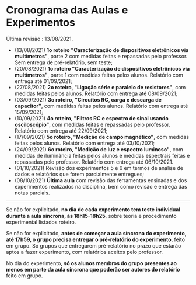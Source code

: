 # Cronograma das Aulas e Experimentos

Última revisão : 13/08/2021.

- (13/08/2021) **1o roteiro "Caracterização de dispositivos eletrônicos via multímetros"**, parte 2 com medidas feitas e repassadas pelo professor. Sem entrega de pré-relatório, sem teste;
- (20/08/2021) **1o roteiro "Caracterização de dispositivos eletrônicos via multímetros"**, parte 1 com medidas feitas pelos alunos. Relatório com entrega até 01/09/2021;
- (27/08/2021) **2o roteiro, "Ligação série e paralelo de resistores"**, com medidas feitas pelos alunos. Relatório com entrega até 08/09/2021;
- (03/09/2021) **3o roteiro, "Circuitos RC, carga e descarga de capacitor"**, com medidas feitas pelos alunos. Relatório com entrega até 15/09/2021;
- (10/09/2021) **4o roteiro, "Filtros RC e espectro de sinal usando osciloscópio"**, com medidas feitas e repassadas pelo professor. Relatório com entrega até 22/09/2021;
- (17/09/2021) **5o roteiro, "Medição de campo magnético"**, com medidas feitas pelos alunos. Relatório com entrega até 03/10/2021;
- (24/09/2021) **6o roteiro, "Medição de luz e espectro luminoso"**, com medidas de iluminância feitas pelos alunos e medidas espectrais feitas e repassadas pelo professor. Relatório com entrega até 06/10/2021.
- (01/10/2021) Revisão dos experimentos 5 e 6 em termos de análise de dados e relatórios que forem parcialmente entregues;
- (08/10/2021) **Última aula** com revisão das ferramentas ensinadas e dos experimentos realizados na disciplina, bem como revisão e entrega das notas parciais.

---

Se não for explicitado, **no dia de cada experimento tem teste individual durante a aula síncrona, às 18h15-18h25**, sobre teoria e procedimento experimental listados roteiro.

Se não for explicitado, **antes de começar a aula síncrona do experimento, até 17h59, o grupo precisa entregar o pré-relatório do experimento**, feito em grupo. Só grupos que entregarem pré-relatório no prazo que estarão aptos a fazer experimento, com relatórios aceitos pelo professor.

No dia do experimento, **só os alunos membros do grupo presentes ao menos em parte da aula síncrona que poderão ser autores do relatório** feito em grupo. 





